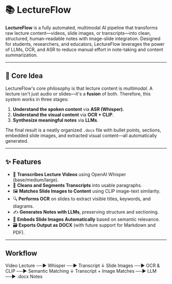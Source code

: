 # 📚 LectureFlow

**LectureFlow** is a fully automated, multimodal AI pipeline that transforms raw lecture content—videos, slide images, or transcripts—into clean, structured, human-readable notes with image-slide integration. Designed for students, researchers, and educators, LectureFlow leverages the power of LLMs, OCR, and ASR to reduce manual effort in note-taking and content summarization.

---

## 🧠 Core Idea

LectureFlow's core philosophy is that lecture content is *multimodal*. A lecture isn't just audio or slides—it's a **fusion** of both. Therefore, this system works in three stages:

1. **Understand the spoken content** via **ASR (Whisper)**.
2. **Understand the visual content** via **OCR + CLIP**.
3. **Synthesize meaningful notes** via **LLMs**.

The final result is a neatly organized `.docx` file with bullet points, sections, embedded slide images, and extracted visual content—all automatically generated.

---

## ✨ Features

- 🎥 **Transcribes Lecture Videos** using OpenAI Whisper (base/medium/large).
- 🧹 **Cleans and Segments Transcripts** into usable paragraphs.
- 🖼️ **Matches Slide Images to Content** using CLIP image-text similarity.
- 🔍 **Performs OCR** on slides to extract visible titles, keywords, and diagrams.
- ✍️ **Generates Notes with LLMs**, preserving structure and sectioning.
- 📎 **Embeds Slide Images Automatically** based on semantic relevance.
- 🗃️ **Exports Output as DOCX** (with future support for Markdown and PDF).

---

## Workflow
Video Lecture ──▶ Whisper ──▶ Transcript
                            ↓
      Slide Images ──▶ OCR & CLIP ──▶ Semantic Matching
                            ↓
        Transcript + Image Matches ──▶ LLM ──▶ .docx Notes
